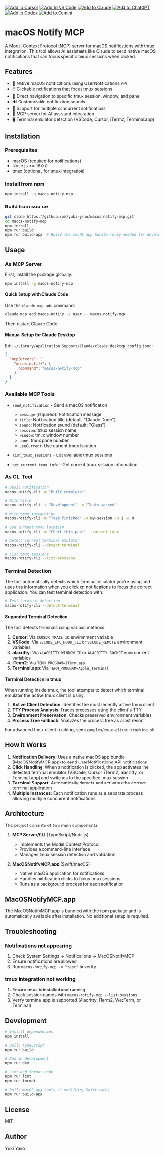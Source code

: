 [![Add to Cursor](https://fastmcp.me/badges/cursor_dark.svg)](https://fastmcp.me/MCP/Details/887/macos-notifications-with-tmux)
[![Add to VS Code](https://fastmcp.me/badges/vscode_dark.svg)](https://fastmcp.me/MCP/Details/887/macos-notifications-with-tmux)
[![Add to Claude](https://fastmcp.me/badges/claude_dark.svg)](https://fastmcp.me/MCP/Details/887/macos-notifications-with-tmux)
[![Add to ChatGPT](https://fastmcp.me/badges/chatgpt_dark.svg)](https://fastmcp.me/MCP/Details/887/macos-notifications-with-tmux)
[![Add to Codex](https://fastmcp.me/badges/codex_dark.svg)](https://fastmcp.me/MCP/Details/887/macos-notifications-with-tmux)
[![Add to Gemini](https://fastmcp.me/badges/gemini_dark.svg)](https://fastmcp.me/MCP/Details/887/macos-notifications-with-tmux)

# macOS Notify MCP

A Model Context Protocol (MCP) server for macOS notifications with tmux integration. This tool allows AI assistants like Claude to send native macOS notifications that can focus specific tmux sessions when clicked.

## Features

- 🔔 Native macOS notifications using UserNotifications API
- 🖱️ Clickable notifications that focus tmux sessions
- 🎯 Direct navigation to specific tmux session, window, and pane
- 🔊 Customizable notification sounds
- 🚀 Support for multiple concurrent notifications
- 🤖 MCP server for AI assistant integration
- 🖥️ Terminal emulator detection (VSCode, Cursor, iTerm2, Terminal.app)

## Installation

### Prerequisites

- macOS (required for notifications)
- Node.js >= 18.0.0
- tmux (optional, for tmux integration)

### Install from npm

```bash
npm install -g macos-notify-mcp
```

### Build from source

```bash
git clone https://github.com/yuki-yano/macos-notify-mcp.git
cd macos-notify-mcp
npm install
npm run build
npm run build-app  # Build the macOS app bundle (only needed for development)
```

## Usage

### As MCP Server

First, install the package globally:

```bash
npm install -g macos-notify-mcp
```

#### Quick Setup with Claude Code

Use the `claude mcp add` command:

```bash
claude mcp add macos-notify -s user -- macos-notify-mcp
```

Then restart Claude Code.

#### Manual Setup for Claude Desktop

Edit `~/Library/Application Support/Claude/claude_desktop_config.json`:

```json
{
  "mcpServers": {
    "macos-notify": {
      "command": "macos-notify-mcp"
    }
  }
}
```


### Available MCP Tools

- `send_notification` - Send a macOS notification
  - `message` (required): Notification message
  - `title`: Notification title (default: "Claude Code")
  - `sound`: Notification sound (default: "Glass")
  - `session`: tmux session name
  - `window`: tmux window number
  - `pane`: tmux pane number
  - `useCurrent`: Use current tmux location

- `list_tmux_sessions` - List available tmux sessions

- `get_current_tmux_info` - Get current tmux session information

### As CLI Tool

```bash
# Basic notification
macos-notify-cli -m "Build completed"

# With title
macos-notify-cli -t "Development" -m "Tests passed"

# With tmux integration
macos-notify-cli -m "Task finished" -s my-session -w 1 -p 0

# Use current tmux location
macos-notify-cli -m "Check this pane" --current-tmux

# Detect current terminal emulator
macos-notify-cli --detect-terminal

# List tmux sessions
macos-notify-cli --list-sessions
```

### Terminal Detection

The tool automatically detects which terminal emulator you're using and uses this information when you click on notifications to focus the correct application. You can test terminal detection with:

```bash
# Test terminal detection
macos-notify-cli --detect-terminal
```

#### Supported Terminal Detection

The tool detects terminals using various methods:

1. **Cursor**: Via `CURSOR_TRACE_ID` environment variable
2. **VSCode**: Via `VSCODE_IPC_HOOK_CLI` or `VSCODE_REMOTE` environment variables
3. **alacritty**: Via `ALACRITTY_WINDOW_ID` or `ALACRITTY_SOCKET` environment variables
4. **iTerm2**: Via `TERM_PROGRAM=iTerm.app`
5. **Terminal.app**: Via `TERM_PROGRAM=Apple_Terminal`

#### Terminal Detection in tmux

When running inside tmux, the tool attempts to detect which terminal emulator the active tmux client is using:

1. **Active Client Detection**: Identifies the most recently active tmux client
2. **TTY Process Analysis**: Traces processes using the client's TTY
3. **Environment Preservation**: Checks preserved environment variables
4. **Process Tree Fallback**: Analyzes the process tree as a last resort

For advanced tmux client tracking, see `examples/tmux-client-tracking.sh`.

## How it Works

1. **Notification Delivery**: Uses a native macOS app bundle (MacOSNotifyMCP.app) to send UserNotifications API notifications
2. **Click Handling**: When a notification is clicked, the app activates the detected terminal emulator (VSCode, Cursor, iTerm2, alacritty, or Terminal.app) and switches to the specified tmux session
3. **Terminal Support**: Automatically detects and activates the correct terminal application
4. **Multiple Instances**: Each notification runs as a separate process, allowing multiple concurrent notifications

## Architecture

The project consists of two main components:

1. **MCP Server/CLI** (TypeScript/Node.js)
   - Implements the Model Context Protocol
   - Provides a command-line interface
   - Manages tmux session detection and validation

2. **MacOSNotifyMCP.app** (Swift/macOS)
   - Native macOS application for notifications
   - Handles notification clicks to focus tmux sessions
   - Runs as a background process for each notification

## MacOSNotifyMCP.app

The MacOSNotifyMCP.app is bundled with the npm package and is automatically available after installation. No additional setup is required.

## Troubleshooting

### Notifications not appearing

1. Check System Settings → Notifications → MacOSNotifyMCP
2. Ensure notifications are allowed
3. Run `macos-notify-mcp -m "test"` to verify

### tmux integration not working

1. Ensure tmux is installed and running
2. Check session names with `macos-notify-mcp --list-sessions`
3. Verify terminal app is supported (Alacritty, iTerm2, WezTerm, or Terminal)

## Development

```bash
# Install dependencies
npm install

# Build TypeScript
npm run build

# Run in development
npm run dev

# Lint and format code
npm run lint
npm run format

# Build macOS app (only if modifying Swift code)
npm run build-app
```

## License

MIT

## Author

Yuki Yano